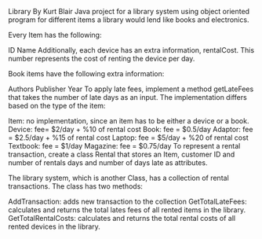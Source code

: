 Library By Kurt Blair
Java project for a library system using object oriented program for different items a library would lend like books and electronics.

Every Item has the following:

ID
Name
Additionally, each device has an extra information, rentalCost. This number represents the cost of renting the device per day.

Book items have the following extra information:

Authors
Publisher
Year
To apply late fees, implement a method getLateFees that takes the number of late days as an input. The implementation differs based on the type of the item:

Item: no implementation, since an item has to be either a device or a book.
Device: fee= $2/day + %10 of rental cost
Book: fee = $0.5/day
Adaptor: fee = $2.5/day  + %15 of rental cost
Laptop: fee = $5/day  + %20 of rental cost
Textbook: fee = $1/day
Magazine: fee = $0.75/day
To represent a rental transaction, create a class Rental that stores an Item, customer ID and number of rentals days and number of days late as attributes.  

The library system, which is another Class, has a collection of rental transactions. The class has two methods:

AddTransaction: adds new transaction to the collection
GetTotalLateFees: calculates and returns the total lates fees of all rented items in the library.
GetTotalRentalCosts: calculates and returns the total rental costs of all rented devices in the library.

